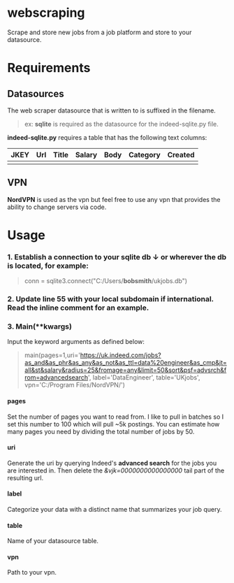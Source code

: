 # webscraping
Scrape and store new jobs from a job platform and store to your datasource.

# Requirements
## Datasources
The web scraper datasource that is written to is suffixed in the filename. 
> ex: **sqlite** is required as the datasource for the indeed-sqlite.py file.
> 
**indeed-sqlite.py** requires a table that has the following text columns:

|JKEY|Url|Title|Salary|Body|Category|Created| 
|--|--|--|--|--|--|--| 
| | | | | | | | 

## VPN
**NordVPN** is used as the vpn but feel free to use any vpn that provides the ability to change servers via code.

# Usage

 ### 1. Establish a connection to your sqlite db  ↓ or wherever the db is located, for example:

> conn = sqlite3.connect("C:/Users/**bobsmith**/ukjobs.db")

### 2. Update line 55 with your local subdomain if international. Read the inline comment for an example.

### 3. Main(**kwargs)
Input the keyword arguments as defined below:
>main(pages=1,uri='https://uk.indeed.com/jobs?as_and&as_phr&as_any&as_not&as_ttl=data%20engineer&as_cmp&jt=all&st&salary&radius=25&fromage=any&limit=50&sort&psf=advsrch&from=advancedsearch', label='DataEngineer', table='UKjobs', vpn='C:/Program Files/NordVPN/')
#### pages
Set the number of pages you want to read from. I like to pull in batches so I set this number to 100 which will pull ~5k postings. You can estimate how many pages you need by dividing the total number of jobs by 50.  

#### uri
Generate the uri by querying Indeed's **advanced search** for the jobs you are interested in. Then delete the *&vjk=0000000000000000* tail part of the resulting url.

#### label
Categorize your data with a distinct name that summarizes your job query.

#### table
Name of your datasource table.

#### vpn
Path to your vpn.
